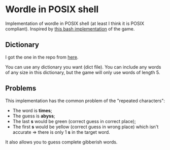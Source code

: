 # Wordle in POSIX shell

Implementation of wordle in POSIX shell (at least I think it is POSIX
compliant). Inspired by
[this bash implementation](https://gist.github.com/huytd/6a1a6a7b34a0d0abcac00b47e3d01513)
of the game.

## Dictionary

I got the one in the repo from
[here](https://github.com/charlesreid1/five-letter-words/blob/master/sgb-words.txt).

You can use any dictionary you want (dict file). You can include any words of
any size in this dictionary, but the game will only use words of length 5.

## Problems

This implementation has the common problem of the "repeated characters":

- The word is **times**;
- The guess is **abyss**;
- The last **s** would be green (correct guess in correct place);
- The first **s** would be yellow (correct guess in wrong place) which isn't
  accurate => there is only 1 **s** in the target word.

It also allows you to guess complete gibberish words.
